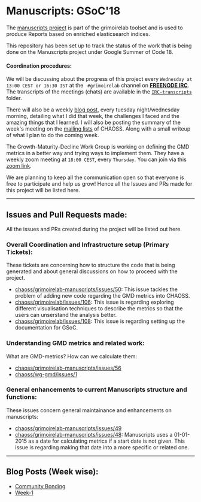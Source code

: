 # Manuscripts: GSoC'18

The [manuscripts project](https://github.com/chaoss/grimoirelab-manuscripts) is part of the grimoirelab toolset and is used to produce Reports based on enriched elasticsearch indices.

This repository has been set up to track the status of the work that is being done on the Manuscripts project under Google Summer of Code 18.

#### Coordination procedures:

We will be discussing about the progress of this project every `Wednesday at 13:00 CEST or 16:30 IST` at the `
#grimoirelab` channel on [**FREENODE IRC**](https://webchat.freenode.net/). The transcripts of the meetings (chats) are available in the [`IRC-transcripts`](https://github.com/aswanipranjal/gsoc-manuscripts/tree/master/IRC-transcripts) folder. 

There will also be a weekly [blog post](https://aswanipranjal.github.io/posts/), every tuesday night/wednesday morning, detailing what I did that week, the challenges I faced and the amazing things that I learned.
I will also be posting the summary of the week's meeting on the [mailing lists](https://lists.linuxfoundation.org/mailman/listinfo/oss-health-metrics) of CHAOSS. Along with a small writeup of what I plan to do the coming week.

The Growth-Maturity-Decline Work Group is working on defining the GMD metrics in a better way and trying ways to implement them. They have a weekly zoom meeting at `18:00 CEST`, every `Thursday`. You can join via this [zoom link](https://unomaha.zoom.us/j/720431288).

We are planning to keep all the communication open so that everyone is free to participate and help us grow! Hence all the Issues and PRs made for this project will be listed here.

---
## Issues and Pull Requests made:
All the issues and PRs created during the project will be listed out here.

### Overall Coordination and Infrastructure setup (Primary Tickets):
These tickets are concerning how to structure the code that is being generated and about general discussions on how to proceed with the project.

- [chaoss/grimoirelab-manuscripts/issues/50](https://github.com/chaoss/grimoirelab-manuscripts/issues/50): This issue tackles the problem of adding new code regarding the GMD metrics into CHAOSS.
- [chaoss/grimoirelab/issues/106](https://github.com/chaoss/grimoirelab/issues/106): This issue is regarding exploring different visualisation techniques to describe the metrics so that the users can unserstand the analysis better.
- [chaoss/grimoirelab/issues/108](https://github.com/chaoss/grimoirelab/issues/108): This issue is regarding setting up the documentation for GSoC.

### Understanding GMD metrics and related work:
What are GMD-metrics? How can we calculate them:
- [chaoss/grimoirelab-manuscripts/issues/56](https://github.com/chaoss/grimoirelab-manuscripts/issues/56)
- [chaoss/wg-gmd/issues/1](https://github.com/chaoss/wg-gmd/issues/1)

### General enhancements to current Manuscripts structure and functions:
These issues concern general maintainance and enhancements on manuscripts:
- [chaoss/grimoirelab-manuscripts/issues/49](https://github.com/chaoss/grimoirelab-manuscripts/issues/49)
- [chaoss/grimoirelab-manuscripts/issues/48](https://github.com/chaoss/grimoirelab-manuscripts/issues/48): Manuscripts uses a 01-01-2015 as a date for calculating metrics if a start date is not given. This issue is regarding making that date into a more specific or related one.

---
## Blog Posts (Week wise):

- [Community Bonding](https://aswanipranjal.github.io/posts/communitybonding)
- [Week-1](https://aswanipranjal.github.io/posts/week-1/)
